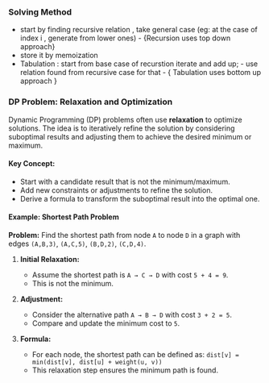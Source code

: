 ### Solving Method
- start by finding recursive relation , take general case (eg: at the case of index i , generate from lower ones) - {Recursion uses top down approach}
- store it by memoization
- Tabulation : start from base case of recurstion iterate and add up; - use relation found from recursive case for that - { Tabulation uses bottom up approach }
  
### **DP Problem: Relaxation and Optimization**
Dynamic Programming (DP) problems often use **relaxation** to optimize solutions. The idea is to iteratively refine the solution by considering suboptimal results and adjusting them to achieve the desired minimum or maximum.

#### **Key Concept:**
- Start with a candidate result that is not the minimum/maximum.
- Add new constraints or adjustments to refine the solution.
- Derive a formula to transform the suboptimal result into the optimal one.

#### **Example: Shortest Path Problem**
**Problem:** Find the shortest path from node `A` to node `D` in a graph with edges `(A,B,3)`, `(A,C,5)`, `(B,D,2)`, `(C,D,4)`.

1. **Initial Relaxation:**
   - Assume the shortest path is `A → C → D` with cost `5 + 4 = 9`.
   - This is not the minimum.

2. **Adjustment:**
   - Consider the alternative path `A → B → D` with cost `3 + 2 = 5`.
   - Compare and update the minimum cost to `5`.

3. **Formula:**
   - For each node, the shortest path can be defined as:
    `
     dist[v] = min(dist[v], dist[u] + weight(u, v))
     `
   - This relaxation step ensures the minimum path is found.

